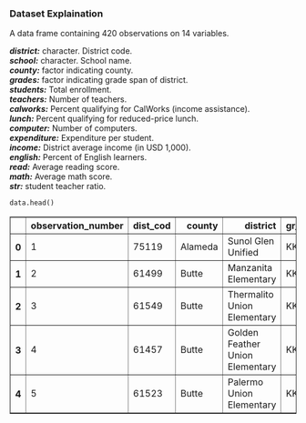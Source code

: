 ### Dataset Explaination
A data frame containing 420 observations on 14 variables.

***district:*** character. District code.  
***school:*** character. School name.  
***county:*** factor indicating county.  
***grades:*** factor indicating grade span of district.  
***students:*** Total enrollment.  
***teachers:*** Number of teachers.  
***calworks:*** Percent qualifying for CalWorks (income assistance).  
***lunch:*** Percent qualifying for reduced-price lunch.  
***computer:*** Number of computers.  
***expenditure:*** Expenditure per student.  
***income:*** District average income (in USD 1,000).  
***english:*** Percent of English learners.  
***read:*** Average reading score.  
***math:*** Average math score.  
***str:*** student teacher ratio.

```python
data.head()
```

<div>
<table border="1" class="dataframe">
  <thead>
    <tr style="text-align: right;">
      <th></th>
      <th>observation_number</th>
      <th>dist_cod</th>
      <th>county</th>
      <th>district</th>
      <th>gr_span</th>
      <th>enrl_tot</th>
      <th>teachers</th>
      <th>calw_pct</th>
      <th>meal_pct</th>
      <th>computer</th>
      <th>testscr</th>
      <th>comp_stu</th>
      <th>expn_stu</th>
      <th>str</th>
      <th>avginc</th>
      <th>el_pct</th>
      <th>read_scr</th>
      <th>math_scr</th>
    </tr>
  </thead>
  <tbody>
    <tr>
      <th>0</th>
      <td>1</td>
      <td>75119</td>
      <td>Alameda</td>
      <td>Sunol Glen Unified</td>
      <td>KK-08</td>
      <td>195</td>
      <td>10.900000</td>
      <td>0.510200</td>
      <td>2.040800</td>
      <td>67</td>
      <td>690.799988</td>
      <td>0.343590</td>
      <td>6384.911133</td>
      <td>17.889910</td>
      <td>22.690001</td>
      <td>0.000000</td>
      <td>691.599976</td>
      <td>690.000000</td>
    </tr>
    <tr>
      <th>1</th>
      <td>2</td>
      <td>61499</td>
      <td>Butte</td>
      <td>Manzanita Elementary</td>
      <td>KK-08</td>
      <td>240</td>
      <td>11.150000</td>
      <td>15.416700</td>
      <td>47.916698</td>
      <td>101</td>
      <td>661.200012</td>
      <td>0.420833</td>
      <td>5099.380859</td>
      <td>21.524664</td>
      <td>9.824000</td>
      <td>4.583333</td>
      <td>660.500000</td>
      <td>661.900024</td>
    </tr>
    <tr>
      <th>2</th>
      <td>3</td>
      <td>61549</td>
      <td>Butte</td>
      <td>Thermalito Union Elementary</td>
      <td>KK-08</td>
      <td>1550</td>
      <td>82.900002</td>
      <td>55.032299</td>
      <td>76.322601</td>
      <td>169</td>
      <td>643.599976</td>
      <td>0.109032</td>
      <td>5501.954590</td>
      <td>18.697226</td>
      <td>8.978000</td>
      <td>30.000002</td>
      <td>636.299988</td>
      <td>650.900024</td>
    </tr>
    <tr>
      <th>3</th>
      <td>4</td>
      <td>61457</td>
      <td>Butte</td>
      <td>Golden Feather Union Elementary</td>
      <td>KK-08</td>
      <td>243</td>
      <td>14.000000</td>
      <td>36.475399</td>
      <td>77.049202</td>
      <td>85</td>
      <td>647.700012</td>
      <td>0.349794</td>
      <td>7101.831055</td>
      <td>17.357143</td>
      <td>8.978000</td>
      <td>0.000000</td>
      <td>651.900024</td>
      <td>643.500000</td>
    </tr>
    <tr>
      <th>4</th>
      <td>5</td>
      <td>61523</td>
      <td>Butte</td>
      <td>Palermo Union Elementary</td>
      <td>KK-08</td>
      <td>1335</td>
      <td>71.500000</td>
      <td>33.108601</td>
      <td>78.427002</td>
      <td>171</td>
      <td>640.849976</td>
      <td>0.128090</td>
      <td>5235.987793</td>
      <td>18.671329</td>
      <td>9.080333</td>
      <td>13.857677</td>
      <td>641.799988</td>
      <td>639.900024</td>
    </tr>
  </tbody>
</table>
</div>
